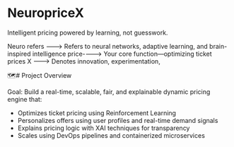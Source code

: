 # NeuropriceX
Intelligent pricing powered by learning, not guesswork.

Neuro refers ---> Refers to neural networks, adaptive learning, and brain-inspired intelligence
price----> Your core function—optimizing ticket prices
X ---> Denotes innovation, experimentation,

🗺️# Project Overview

Goal: Build a real-time, scalable, fair, and explainable dynamic pricing engine that:

- Optimizes ticket pricing using Reinforcement Learning
- Personalizes offers using user profiles and real-time demand signals
- Explains pricing logic with XAI techniques for transparency
- Scales using DevOps pipelines and containerized microservices


